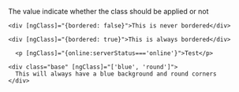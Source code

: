 

The value indicate whether the class should be applied or not
```
<div [ngClass]="{bordered: false}">This is never bordered</div>

<div [ngClass]="{bordered: true}">This is always bordered</div>

```



```
  <p [ngClass]="{online:serverStatus==='online'}">Test</p>
```


```
<div class="base" [ngClass]="['blue', 'round']">
  This will always have a blue background and round corners
</div>
```